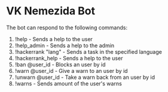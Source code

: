  # VK Nemezida Bot

The bot can respond to the following commands:
1. !help - Sends a help to the user
2. !help_admin - Sends a help to the admin
3. !hackerrank "lang" - Sends a task in the specified language
4. !hackerrank_help - Sends a help to the user
5. !ban @user_id - Blocks an user by id
6. !warn @user_id - Give a warn to an user by id
7. !unwarn @user_id - Take a warn back from an user by id
8. !warns - Sends amount of the user's warns